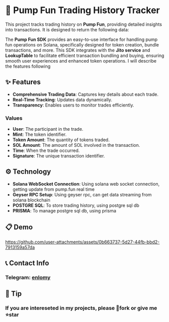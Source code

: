 # 💊 Pump Fun Trading History Tracker

This project tracks trading history on **Pump Fun**, providing detailed insights into transactions. It is designed to return the following data:

The **Pump Fun SDK** provides an easy-to-use interface for handling pump fun operations on Solana, specifically designed for token creation, bundle transactions, and more. This SDK integrates with the **Jito service** and **LookupTable** to facilitate efficient transaction bundling and buying, ensuring smooth user experiences and enhanced token operations.
I will describe the features following

## ✨ Features
- **Comprehensive Trading Data**: Captures key details about each trade.
- **Real-Time Tracking**: Updates data dynamically.
- **Transparency**: Enables users to monitor trades efficiently.

### Values
- **User**: The participant in the trade.
- **Mint**: The token identifier.
- **Token Amount**: The quantity of tokens traded.
- **SOL Amount**: The amount of SOL involved in the transaction.
- **Time**: When the trade occurred.
- **Signature**: The unique transaction identifier.

## ⚙️ Technology
- **Solana WebSocket Connection**: Using solana web socket connection, getting update from pump.fun real time
- **Geyser RPC Setup**: Using geyser rpc, can get data streaming from solana blockchain
- **POSTGRE SQL**: To store trading history, using postgre sql db
- **PRISMA**: To manage postgre sql db, using prisma

## 📋 Demo

https://github.com/user-attachments/assets/0b663737-5d27-44fb-bbd2-7913159a57da

## 📞 Contact Info

### Telegram: [enlomy](https://t.me/enlomy)

## 🍵 Tip

### If you are intereseted in my projects, please 🔗fork or give me ⭐star
